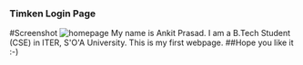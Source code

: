 ### Timken Login Page
#Screenshot
![homepage](https://github.com/Ankit289Prasad/Timken/blob/master/Screenshot.png)
My name is Ankit Prasad. I am a B.Tech Student (CSE) in ITER, S'O'A University. This is my first webpage.
##Hope you like it :-)
